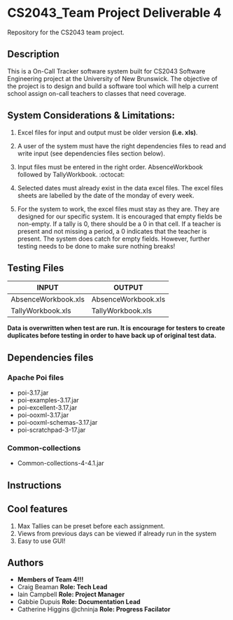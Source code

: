 # CS2043_Team Project Deliverable 4 

Repository for the CS2043 team project.

## Description

This is a On-Call Tracker software system built for CS2043 Software Engineering project at the University of New Brunswick.
The objective of  the project is to design and build a software tool which will help a current school assign on-call teachers to classes that need coverage. 

## System Considerations & Limitations:

1.  Excel files for input and output must be older version **(i.e. xls)**. 

2.  A user of the system must have the right dependencies files to read and write input (see dependencies files section below).

3. Input files must be entered in the right order. AbsenceWorkbook followed by TallyWorkbook. :octocat: 

4. Selected dates must already exist in the data excel files. The excel files sheets are labelled by the date of the monday of every week.

5. For the system to work, the excel files must stay as they are. They are designed for our specific system. It is encouraged that empty fields be non-empty. If a tally is 0, there should be a 0 in that cell. If a teacher is present and not missing a period, a 0 indicates that the teacher is present. The system does catch for empty fields. However, further testing needs to be done to make sure nothing breaks!

## Testing Files

|    **INPUT**        | **OUTPUT**              |
|---------------------|-------------------------|
| AbsenceWorkbook.xls | AbsenceWorkbook.xls  |
| TallyWorkbook.xls   | TallyWorkbook.xls  |

**Data is overwritten when test are run. It is encourage for testers to create duplicates before testing in order to have back up of original test data.**


## Dependencies files

### Apache Poi files
- poi-3.17.jar
- poi-examples-3.17.jar
- poi-excellent-3.17.jar
- poi-ooxml-3.17.jar
- poi-ooxml-schemas-3.17.jar
- poi-scratchpad-3-17.jar

### Common-collections
- Common-collections-4-4.1.jar

## Instructions


## Cool features

1. Max Tallies can be preset before each assignment. 
2. Views from previous days can be viewed if already run in the system
3. Easy to use GUI!

## Authors

- **Members of Team 4!!!**
- Craig Beaman  **Role: Tech Lead**
- Iain Campbell  **Role: Project Manager**
- Gabbie Dupuis   **Role: Documentation Lead**
- Catherine Higgins @chninja  **Role: Progress Facilator**

